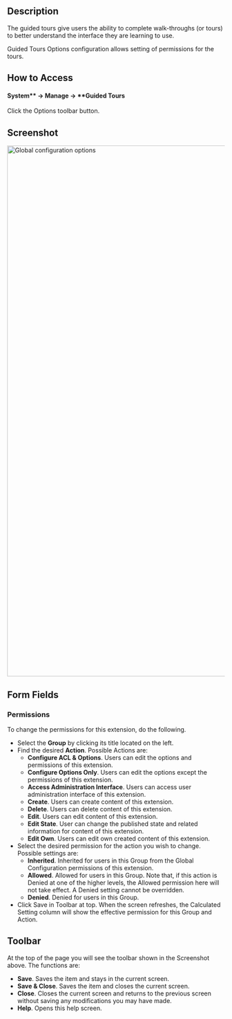 <!-- Filename: Help4.x:Guided_Tours:_Options / Display title: Guided Tours: Options -->

## Description

The guided tours give users the ability to complete walk-throughs (or tours) to better understand the interface they are learning to use.

Guided Tours Options configuration allows setting of permissions for the tours.

## How to Access

#### System** -> **Manage** -> **Guided Tours

Click the Options toolbar button.

## Screenshot

<img alt="Global configuration options" src="https://docs.joomla.org/images/8/81/Guidedtours_options_en.png" decoding="async" width="1280" height="1227" data file width="1280" data file height="1227">

## Form Fields

### Permissions

To change the permissions for this extension, do the following.

- Select the **Group** by clicking its title located on the left.
- Find the desired **Action**. Possible Actions are:
  - **Configure ACL & Options**. Users can edit the options and permissions of this extension.
  - **Configure Options Only**. Users can edit the options except the permissions of this extension.
  - **Access Administration Interface**. Users can access user administration interface of this extension.
  - **Create**. Users can create content of this extension.
  - **Delete**. Users can delete content of this extension.
  - **Edit**. Users can edit content of this extension.
  - **Edit State**. User can change the published state and related information for content of this extension.
  - **Edit Own**. Users can edit own created content of this extension.
- Select the desired permission for the action you wish to change. Possible settings
   are:
  - **Inherited**. Inherited for users in this Group from the Global Configuration permissions of this extension.
  - **Allowed**. Allowed for users in this Group. Note that, if this action is Denied at one of the higher levels, the Allowed permission here will not take effect. A Denied setting cannot be overridden.
  - **Denied**. Denied for users in this Group.
- Click Save in Toolbar at top. When the screen refreshes, the Calculated Setting column will show the effective permission for this Group and Action.

## Toolbar

At the top of the page you will see the toolbar shown in the Screenshot above. The functions are:

- **Save**. Saves the item and stays in the current screen.
- **Save & Close**. Saves the item and closes the current screen.
- **Close**. Closes the current screen and returns to the previous screen without saving any modifications you may have made.
- **Help**. Opens this help screen.
